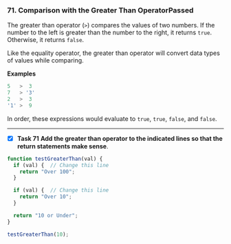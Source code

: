 ### 71. Comparison with the Greater Than OperatorPassed
The greater than operator (`>`) compares the values of two numbers. If the number to the left is greater than the number to the right, it returns `true`. Otherwise, it returns `false`.

Like the equality operator, the greater than operator will convert data types of values while comparing.

**Examples**
```js
5   >  3
7   > '3'
2   >  3
'1' >  9
```
In order, these expressions would evaluate to `true`, `true`, `false`, and `false`.
********************************************
- [x] **Task 71** **Add the greater than operator to the indicated lines so that the return statements make sense**.

```js
function testGreaterThan(val) {
  if (val) {  // Change this line
    return "Over 100";
  }

  if (val) {  // Change this line
    return "Over 10";
  }

  return "10 or Under";
}

testGreaterThan(10);
```